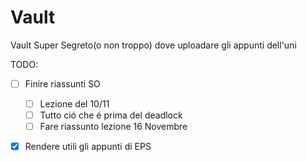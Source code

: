 # Vault
Vault Super Segreto(o non troppo) dove uploadare gli appunti dell'uni

TODO:
- [ ] Finire riassunti SO
	- [ ] Lezione del 10/11
	- [ ] Tutto ció che é prima del deadlock
	- [ ] Fare riassunto lezione 16 Novembre
- [x] Rendere utili gli appunti di EPS
 
